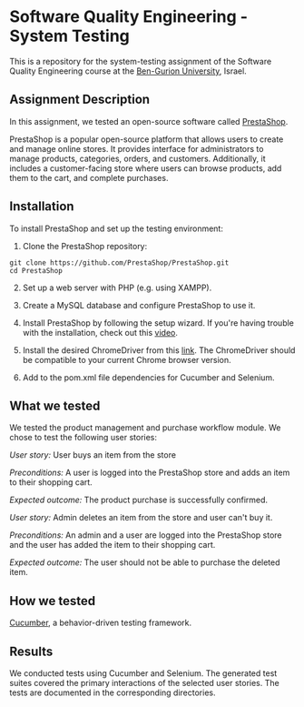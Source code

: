 # Software Quality Engineering - System Testing
This is a repository for the system-testing assignment of the Software Quality Engineering course at the [Ben-Gurion University](https://in.bgu.ac.il/), Israel.

## Assignment Description
In this assignment, we tested an open-source software called [PrestaShop](https://prestashop.com/).

PrestaShop is a popular open-source platform that allows users to create and manage online stores. It provides interface for administrators to manage products, categories, orders, and customers. Additionally, it includes a customer-facing store where users can browse products, add them to the cart, and complete purchases.

## Installation
To install PrestaShop and set up the testing environment:

1. Clone the PrestaShop repository:
```
git clone https://github.com/PrestaShop/PrestaShop.git
cd PrestaShop
```
2. Set up a web server with PHP (e.g. using XAMPP).

3. Create a MySQL database and configure PrestaShop to use it.

4. Install PrestaShop by following the setup wizard.
   If you're having trouble with the installation, check out this [video](https://www.youtube.com/watch?v=PypN1d6xHq0&t=544s).

5. Install the desired ChromeDriver from this [link](https://developer.chrome.com/docs/chromedriver/downloads?hl=he).
   The ChromeDriver should be compatible to your current Chrome browser version.

6. Add to the pom.xml file dependencies for Cucumber and Selenium.

## What we tested
We tested the product management and purchase workflow module. We chose to test the following user stories: 

*User story:* User buys an item from the store

*Preconditions:* A user is logged into the PrestaShop store and adds an item to their shopping cart.

*Expected outcome:* The product purchase is successfully confirmed.

*User story:* Admin deletes an item from the store and user can't buy it.

*Preconditions:* An admin and a user are logged into the PrestaShop store and the user has added the item to their shopping cart.

*Expected outcome:* The user should not be able to purchase the deleted item.

## How we tested
[Cucumber](https://cucumber.io/), a behavior-driven testing framework.

## Results
We conducted tests using Cucumber and Selenium. The generated test suites covered the primary interactions of the selected user stories. The tests are documented in the corresponding directories.
